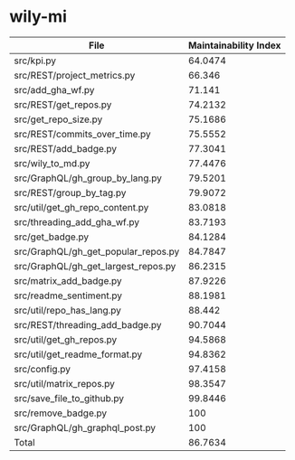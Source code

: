 # wily-mi

| File                                |   Maintainability Index |
| --- | --- |
| src/kpi.py                          |                 64.0474 |
| src/REST/project_metrics.py         |                 66.346  |
| src/add_gha_wf.py                   |                 71.141  |
| src/REST/get_repos.py               |                 74.2132 |
| src/get_repo_size.py                |                 75.1686 |
| src/REST/commits_over_time.py       |                 75.5552 |
| src/REST/add_badge.py               |                 77.3041 |
| src/wily_to_md.py                   |                 77.4476 |
| src/GraphQL/gh_group_by_lang.py     |                 79.5201 |
| src/REST/group_by_tag.py            |                 79.9072 |
| src/util/get_gh_repo_content.py     |                 83.0818 |
| src/threading_add_gha_wf.py         |                 83.7193 |
| src/get_badge.py                    |                 84.1284 |
| src/GraphQL/gh_get_popular_repos.py |                 84.7847 |
| src/GraphQL/gh_get_largest_repos.py |                 86.2315 |
| src/matrix_add_badge.py             |                 87.9226 |
| src/readme_sentiment.py             |                 88.1981 |
| src/util/repo_has_lang.py           |                 88.442  |
| src/REST/threading_add_badge.py     |                 90.7044 |
| src/util/get_gh_repos.py            |                 94.5868 |
| src/util/get_readme_format.py       |                 94.8362 |
| src/config.py                       |                 97.4158 |
| src/util/matrix_repos.py            |                 98.3547 |
| src/save_file_to_github.py          |                 99.8446 |
| src/remove_badge.py                 |                100      |
| src/GraphQL/gh_graphql_post.py      |                100      |
| Total                               |                 86.7634 |
